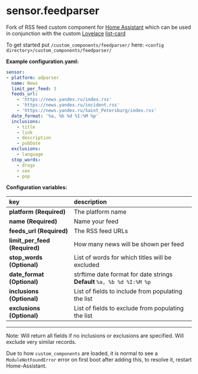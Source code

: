 # sensor.feedparser
Fork of RSS feed custom component for [Home Assistant](https://www.home-assistant.io/) which can be used in conjunction with the custom [Lovelace](https://www.home-assistant.io/lovelace) [list-card](https://github.com/custom-cards/list-card)

To get started put `/custom_components/feedparser/` here:
`<config directory>/custom_components/feedparser/`

**Example configuration.yaml:**

```yaml
sensor:
- platform: adparser
  name: News
  limit_per_feed: 3
  feeds_url:
    - 'https://news.yandex.ru/index.rss'
    - 'https://news.yandex.ru/incident.rss'
    - 'https://news.yandex.ru/Saint_Petersburg/index.rss'
  date_format: '%a, %b %d %I:%M %p'
  inclusions:
    - title
    - link
    - description
    - pubDate
  exclusions:
    - language
  stop_words:
    - drugs
    - sex
    - pop
```

**Configuration variables:**

key | description
:--- | :---
**platform (Required)** | The platform name
**name (Required)** | Name your feed
**feeds_url (Required)** | The RSS feed URLs
**limit_per_feed (Required)** | How many news will be shown per feed
**stop_words (Optional)** | List of words for which titles will be excluded
**date_format (Optional)** | strftime date format for date strings **Default** `%a, %b %d %I:%M %p`
**inclusions (Optional)** | List of fields to include from populating the list
**exclusions (Optional)** | List of fields to exclude from populating the list

***

Note: Will return all fields if no inclusions or exclusions are specified.
Will exclude very similar records.


Due to how `custom_components` are loaded, it is normal to see a `ModuleNotFoundError` error on first boot after adding this, to resolve it, restart Home-Assistant.

